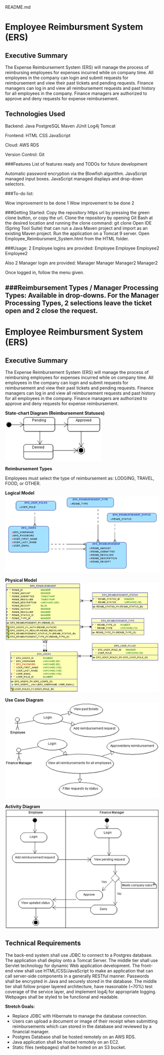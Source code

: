 README.md
# Employee Reimbursment System (ERS)

## Executive Summary
The Expense Reimbursement System (ERS) will manage the process of reimbursing employees for expenses incurred while on company time. All employees in the company can login and submit requests for reimbursement and view their past tickets and pending requests. Finance managers can log in and view all reimbursement requests and past history for all employees in the company. Finance managers are authorized to approve and deny requests for expense reimbursement.

## Technologies Used
Backend:
Java
PostgreSQL
Maven
JUnit
Log4j
Tomcat

Frontend:
HTML
CSS
JavaScript

Cloud:
AWS RDS

Version Control:
Git

###Features
List of features ready and TODOs for future development

Automatic password encryption via the Blowfish algorithm.
JavaScript managed input boxes.
JavaScript managed displays and drop-down selectors.

###To-do list:

Wow improvement to be done 1
Wow improvement to be done 2

###Getting Started:
Copy the repository https url by pressing the green clone button, or copy the url.
Clone the repository by opening Git Bash at the desired location and running the clone command:
git clone <insert git url>
Open IDE (Spring Tool Suite) that can run a Java Maven project and import as an existing Maven project.
Run the application on a Tomcat 9 server.
Open Employee_Reimbursment_System.html from the HTML folder.

###Usage:
2 Employee logins are provided:
Employee Employee
Employee2 Employee2

Also 2 Manager login are provided:
Manager Manager
Manager2 Manager2

Once logged in, follow the menu given.

###Reimbursement Types / Manager Processing Types:
Available in drop-downs.  For the Manager Processing Types, 2 selections leave the ticket open and 2 close the request.
------------------------------------------------------------------------------------------------------------------------------------




# Employee Reimbursment System (ERS)

## Executive Summary
The Expense Reimbursement System (ERS) will manage the process of reimbursing employees for expenses incurred while on company time. All employees in the company can login and submit requests for reimbursement and view their past tickets and pending requests. Finance managers can log in and view all reimbursement requests and past history for all employees in the company. Finance managers are authorized to approve and deny requests for expense reimbursement.

**State-chart Diagram (Reimbursement Statuses)** 
![](./imgs/state-chart.jpg)

**Reimbursement Types**

Employees must select the type of reimbursement as: LODGING, TRAVEL, FOOD, or OTHER.

**Logical Model**
![](./imgs/logical.jpg)

**Physical Model**
![](./imgs/physical.jpg)

**Use Case Diagram**
![](./imgs/use-case.jpg)

**Activity Diagram**
![](./imgs/activity.jpg)

## Technical Requirements

The back-end system shall use JDBC to connect to a Postgres database. The application shall deploy onto a Tomcat Server. The middle tier shall use Servlet technology for dynamic Web application development. The front-end view shall use HTML/CSS/JavaScript to make an application that can call server-side components in a generally RESTful manner. Passwords shall be encrypted in Java and securely stored in the database. The middle tier shall follow proper layered architecture, have reasonable (~70%) test coverage of the service layer, and implement log4j for appropriate logging. Webpages shall be styled to be functional and readable. 

**Stretch Goals:**
* Replace JDBC with Hibernate to manage the database connection.
* Users can upload a document or image of their receipt when submitting reimbursements which can stored in the database and reviewed by a financial manager.
* Postgres Database shall be hosted remotely on an AWS RDS. 
* Java application shall be hosted remotely on an EC2.
* Static files (webpages) shall be hosted on an S3 bucket. 
